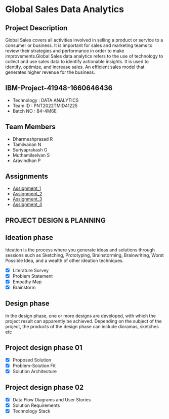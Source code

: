 # Global Sales Data Analytics
## Project Description
Global Sales covers all activities involved in selling a product or service to a consumer or business. It is important for sales and marketing teams to review their strategies and performance in order to make improvements.Global Sales data analytics refers to the use of technology to collect and use sales data to identify actionable insights. It is used to identify, optimize, and increase sales. An efficient sales model that generates higher revenue for the business.

## IBM-Project-41948-1660646436

- Technology : DATA ANALYTICS
- Team ID    : PNT2022TMID41225
- Batch NO   : B4-4M6E

## Team Members

- Dharmeshprasad R
- Tamilvanan N
- Suriyaprakash G
- Muthamilselvan S
- Aravindhan P


## Assignments

- [Assignment_1](https://github.com/IBM-EPBL/IBM-Project-41948-1660646436/tree/main/Assignments/Assignment_1)
- [Assignment_2](https://github.com/IBM-EPBL/IBM-Project-41948-1660646436/tree/main/Assignments/Assignment_2)
- [Assignment_3](https://github.com/IBM-EPBL/IBM-Project-41948-1660646436/tree/main/Assignments/Assignment_3)
- [Assignment_4](https://github.com/IBM-EPBL/IBM-Project-41948-1660646436/tree/main/Assignments/Assignment_4)


## PROJECT DESIGN & PLANNING
## Ideation phase
Ideation is the process where you generate ideas and solutions through sessions such as Sketching, Prototyping, Brainstorming, Brainwriting, Worst Possible Idea, and a wealth of other ideation techniques.

- [x] Literature Survey
- [x] Problem Statement
- [x] Empathy Map
- [x] Brainstorm

##  Design phase
In the design phase, one or more designs are developed, with which the project result can apparently be achieved. Depending on the subject of the project, the products of the design phase can include dioramas, sketches etc

## Project design phase 01
- [x] Proposed Solution
- [x] Problem-Solution Fit
- [x] Solution Architecture

## Project design phase 02
- [x] Data Flow Diagrams and User Stories
- [x] Solution Requirements
- [x] Technology Stack
